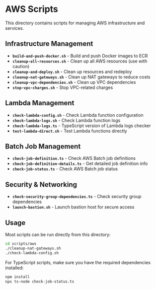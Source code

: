 # AWS Scripts

This directory contains scripts for managing AWS infrastructure and services.

## Infrastructure Management

- **`build-and-push-docker.sh`** - Build and push Docker images to ECR
- **`cleanup-all-resources.sh`** - Clean up all AWS resources (use with caution)
- **`cleanup-and-deploy.sh`** - Clean up resources and redeploy
- **`cleanup-nat-gateways.sh`** - Clean up NAT gateways to reduce costs
- **`cleanup-vpc-dependencies.sh`** - Clean up VPC dependencies
- **`stop-vpc-charges.sh`** - Stop VPC-related charges

## Lambda Management

- **`check-lambda-config.sh`** - Check Lambda function configuration
- **`check-lambda-logs.sh`** - Check Lambda function logs
- **`check-lambda-logs.ts`** - TypeScript version of Lambda logs checker
- **`test-lambda-direct.sh`** - Test Lambda functions directly

## Batch Job Management

- **`check-job-definition.ts`** - Check AWS Batch job definitions
- **`check-job-definition-details.ts`** - Get detailed job definition info
- **`check-job-status.ts`** - Check AWS Batch job status

## Security & Networking

- **`check-security-group-dependencies.ts`** - Check security group dependencies
- **`launch-bastion.sh`** - Launch bastion host for secure access

## Usage

Most scripts can be run directly from this directory:

```bash
cd scripts/aws
./cleanup-nat-gateways.sh
./check-lambda-config.sh
```

For TypeScript scripts, make sure you have the required dependencies installed:

```bash
npm install
npx ts-node check-job-status.ts
```
